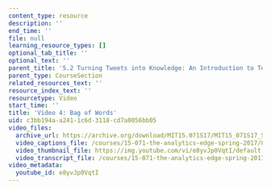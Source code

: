 ```yaml
---
content_type: resource
description: ''
end_time: ''
file: null
learning_resource_types: []
optional_tab_title: ''
optional_text: ''
parent_title: '5.2 Turning Tweets into Knowledge: An Introduction to Text Analytics'
parent_type: CourseSection
related_resources_text: ''
resource_index_text: ''
resourcetype: Video
start_time: ''
title: 'Video 4: Bag of Words'
uid: c3bb194a-a241-1c6d-3118-cd7a0056bb05
video_files:
  archive_url: https://archive.org/download/MIT15.071S17/MIT15_071S17_Session_5.2.06_300k.mp4
  video_captions_file: /courses/15-071-the-analytics-edge-spring-2017/861773f7cbde545a9e54cf93593c5b98_e8yvJp0VqtI.vtt
  video_thumbnail_file: https://img.youtube.com/vi/e8yvJp0VqtI/default.jpg
  video_transcript_file: /courses/15-071-the-analytics-edge-spring-2017/ef01fda713787a6a7c148514aab785e5_e8yvJp0VqtI.pdf
video_metadata:
  youtube_id: e8yvJp0VqtI
---
```

